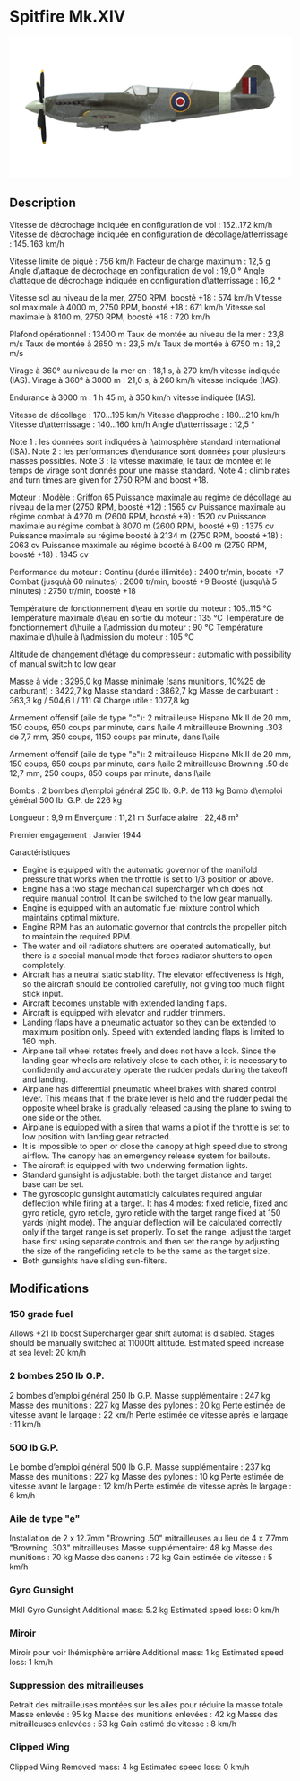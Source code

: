 # Spitfire Mk.XIV

![spitfiremkxiv](../images/spitfiremkxiv.png)

## Description

Vitesse de décrochage indiquée en configuration de vol : 152..172 km/h
Vitesse de décrochage indiquée en configuration de décollage/atterrissage : 145..163 km/h

Vitesse limite de piqué : 756 km/h
Facteur de charge maximum : 12,5 g
Angle d\attaque de décrochage en configuration de vol : 19,0 °
Angle d\attaque de décrochage indiquée en configuration d\atterrissage : 16,2 °

Vitesse sol au niveau de la mer, 2750 RPM, boosté +18 : 574 km/h
Vitesse sol maximale à 4000 m, 2750 RPM, boosté +18 : 671 km/h
Vitesse sol maximale à 8100 m, 2750 RPM, boosté +18 : 720 km/h

Plafond opérationnel : 13400 m
Taux de montée au niveau de la mer : 23,8 m/s
Taux de montée à 2650 m : 23,5 m/s
Taux de montée à 6750 m : 18,2 m/s

Virage à 360° au niveau de la mer en : 18,1 s, à 270 km/h vitesse indiquée (IAS).
Virage à 360° à 3000 m : 21,0 s, à 260 km/h vitesse indiquée (IAS).

Endurance à 3000 m : 1 h 45 m, à 350 km/h vitesse indiquée (IAS).

Vitesse de décollage : 170...195 km/h
Vitesse d\approche : 180...210 km/h
Vitesse d\atterrissage : 140...160 km/h
Angle d\atterrissage : 12,5 °

Note 1 : les données sont indiquées à l\atmosphère standard international (ISA).
Note 2 : les performances d\endurance sont données pour plusieurs masses possibles.
Note 3 : la vitesse maximale, le taux de montée et le temps de virage sont donnés pour une masse standard.
Note 4 : climb rates and turn times are given for 2750 RPM and boost +18.

Moteur :
Modèle : Griffon 65
Puissance maximale au régime de décollage au niveau de la mer (2750 RPM, boosté +12) : 1565 cv
Puissance maximale au régime combat à 4270 m (2600 RPM, boosté +9) : 1520 cv
Puissance maximale au régime combat à 8070 m (2600 RPM, boosté +9) : 1375 cv
Puissance maximale au régime boosté à 2134 m (2750 RPM, boosté +18) : 2063 cv
Puissance maximale au régime boosté à 6400 m (2750 RPM, boosté +18) : 1845 cv

Performance du moteur :
Continu (durée illimitée) : 2400 tr/min, boosté +7
Combat (jusqu\à 60 minutes) : 2600 tr/min, boosté +9
Boosté (jusqu\à 5 minutes) : 2750 tr/min, boosté +18

Température de fonctionnement d\eau en sortie du moteur : 105..115 °C
Température maximale d\eau en sortie du moteur : 135 °C
Température de fonctionnement d\huile à l\admission du moteur : 90 °C
Température maximale d\huile à l\admission du moteur : 105 °C

Altitude de changement d\étage du compresseur : automatic with possibility of manual switch to low gear

Masse à vide : 3295,0 kg
Masse minimale (sans munitions, 10%25 de carburant) : 3422,7 kg
Masse standard : 3862,7 kg
Masse de carburant : 363,3 kg / 504,6 l / 111 Gl
Charge utile : 1027,8 kg

Armement offensif (aile de type "c"):
2 mitrailleuse Hispano Mk.II de 20 mm, 150 coups, 650 coups par minute, dans l\aile
4 mitrailleuse Browning .303 de 7,7 mm, 350 coups, 1150 coups par minute, dans l\aile

Armement offensif (aile de type "e"):
2 mitrailleuse Hispano Mk.II de 20 mm, 150 coups, 650 coups par minute, dans l\aile
2 mitrailleuse Browning .50 de 12,7 mm, 250 coups, 850 coups par minute, dans l\aile

Bombs :
2 bombes d\emploi général 250 lb. G.P. de 113 kg
Bomb d\emploi général 500 lb. G.P. de 226 kg

Longueur : 9,9 m
Envergure : 11,21 m
Surface alaire : 22,48 m²

Premier engagement : Janvier 1944

Caractéristiques
- Engine is equipped with the automatic governor of the manifold pressure that works when the throttle is set to 1/3 position or above.
- Engine has a two stage mechanical supercharger which does not require manual control. It can be switched to the low gear manually.
- Engine is equipped with an automatic fuel mixture control which maintains optimal mixture.
- Engine RPM has an automatic governor that controls the propeller pitch to maintain the required RPM.
- The water and oil radiators shutters are operated automatically, but there is a special manual mode that forces radiator shutters to open completely.
- Aircraft has a neutral static stability. The elevator effectiveness is high, so the aircraft should be controlled carefully, not giving too much flight stick input.
- Aircraft becomes unstable with extended landing flaps.
- Aircraft is equipped with elevator and rudder trimmers.
- Landing flaps have a pneumatic actuator so they can be extended to maximum position only. Speed with extended landing flaps is limited to 160 mph.
- Airplane tail wheel rotates freely and does not have a lock. Since the landing gear wheels are relatively close to each other, it is necessary to confidently and accurately operate the rudder pedals during the takeoff and landing.
- Airplane has differential pneumatic wheel brakes with shared control lever. This means that if the brake lever is held and the rudder pedal the opposite wheel brake is gradually released causing the plane to swing to one side or the other.
- Airplane is equipped with a siren that warns a pilot if the throttle is set to low position with landing gear retracted.
- It is impossible to open or close the canopy at high speed due to strong airflow. The canopy has an emergency release system for bailouts.
- The aircraft is equipped with two underwing formation lights.
- Standard gunsight is adjustable: both the target distance and target base can be set.
- The gyroscopic gunsight automaticly calculates required angular deflection while firing at a target. It has 4 modes: fixed reticle, fixed and gyro reticle, gyro reticle, gyro reticle with the target range fixed at 150 yards (night mode). The angular deflection will be calculated correctly only if the target range is set properly. To set the range, adjust the target base first using separate controls and then set the range by adjusting the size of the rangefiding reticle to be the same as the target size.
- Both gunsights have sliding sun-filters.

## Modifications

### 150 grade fuel

Allows +21 lb boost
Supercharger gear shift automat is disabled. Stages should be manually switched at 11000ft altitude.
Estimated speed increase at sea level: 20 km/h
### 2 bombes 250 lb G.P.

2 bombes d’emploi général 250 lb G.P.
Masse supplémentaire : 247 kg
Masse des munitions : 227 kg
Masse des pylones : 20 kg
Perte estimée de vitesse avant le largage : 22 km/h
Perte estimée de vitesse après le largage : 11 km/h
### 500 lb G.P.

Le bombe d’emploi général 500 lb G.P.
Masse supplémentaire : 237 kg
Masse des munitions : 227 kg
Masse des pylones : 10 kg
Perte estimée de vitesse avant le largage : 12 km/h
Perte estimée de vitesse après le largage : 6 km/h
### Aile de type "e"

Installation de 2 x 12.7mm "Browning .50" mitrailleuses au lieu de 4 x 7.7mm "Browning .303" mitrailleuses
Masse supplémentaire: 48 kg
Masse des munitions : 70 kg
Masse des canons : 72 kg
Gain estimée de vitesse : 5 km/h
### Gyro Gunsight

MkII Gyro Gunsight
Additional mass: 5.2 kg
Estimated speed loss: 0 km/h
### Miroir

Miroir pour voir lhémisphère arrière
Additional mass: 1 kg
Estimated speed loss: 1 km/h
### Suppression des mitrailleuses

Retrait des mitrailleuses montées sur les ailes pour réduire la masse totale
Masse enlevée : 95 kg
Masse des munitions enlevées : 42 kg
Masse des mitrailleuses enlevées : 53 kg
Gain estimé de vitesse : 8 km/h
### Clipped Wing

Clipped Wing
Removed mass: 4 kg
Estimated speed loss: 0 km/h